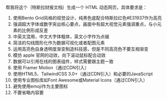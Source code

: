 


帮我将这个｛特斯拉财报文档｝生成一个 HTML 动态网页，具体要求是：

1. 使用Bento Grid风格的视觉设计，纯黑色底配合特斯拉红色#E31937作为高亮
2. 强调超大字体或数字突出核心要点，画面中有超大视觉元素强调重点，与小元素的比例形成反差
3. 中英文混用，中文大字体粗体，英文小字作为点缀
4. 简洁的勾线图形化作为数据可视化或者配图元素
5. 运用高亮色自身透明度渐变制造科技感，但是不同高亮色不要互相渐变
6. 模仿 apple 官网的动效，向下滚动鼠标配合动效
7. 数据可以引用在线的图表组件，样式需要跟主题一致
8. 使用 Framer Motion（通过CDN引入）
9. 使用HTML5、TailwindCSS 3.0+（通过CDN引入）和必要的JavaScript
10. 使用专业图标库如Font Awesome或Material Icons（通过CDN引入）
11. 避免使用emoji作为主要图标
12. 不要省略内容要